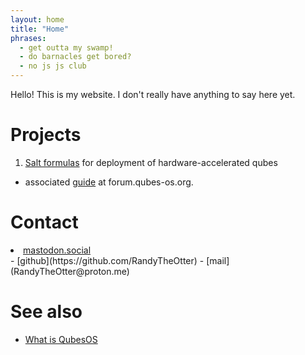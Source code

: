 ```yaml
---
layout: home
title: "Home"
phrases:
  - get outta my swamp!
  - do barnacles get bored?
  - no js js club
---
```


Hello! This is my website. I don't really have anything to say here yet.

# Projects

1. [Salt formulas](https://github.com/RandyTheOtter/nvidia-driver) for deployment of hardware-accelerated qubes
  - associated [guide](https://forum.qubes-os.org/t/salt-automating-nvidia-gpu-passthrough-fedora-41/30038) at forum.qubes-os.org.

# Contact

<li><a rel="me" href="https://mastodon.social/@RandyTheOtter">mastodon.social</a></li>
- [github](https://github.com/RandyTheOtter)
- [mail](RandyTheOtter@proton.me)

# See also

- [What is QubesOS](https://www.qubes-os.org/intro/)
